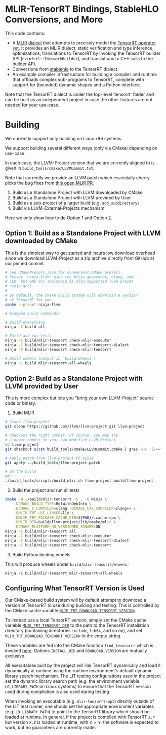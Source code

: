# MLIR-TensorRT Bindings, StableHLO Conversions, and More

This code contains:

- A [MLIR](https://mlir.llvm.org/) [dialect](https://mlir.llvm.org/docs/LangRef/#dialects)
  that attempts  to precisely model the [TensorRT operator set](https://docs.nvidia.com/deeplearning/tensorrt/operators/docs/).
  It provides an MLIR dialect, static verification and type inference, optimizations,
  translations to TensorRT by invoking the TensorRT builder API (`nvinfer1::INetworkBuilder`),
  and translations to C++ calls to the builder API.
- Conversions from [stablehlo](https://github.com/openxla/stablehlo) to the TensorRT dialect.
- An example compiler infrastructure for building a compiler and runtime that offloads complex
  sub-programs to TensorRT, complete with support for (bounded) dynamic shapes and a
  Python interface.

Note that the TensorRT dialect is under the top-level 'tensorrt' folder and can be
built as an independent project in case the other features are not needed for your
use-case.

# Building

We currently support only building on Linux x86 systems.

We support building several different ways (only via CMake) depending on use-case.

In each case, the LLVM-Project version that we are currently aligned to is
given in `build_tools/cmake/LLVMCommit.txt`.

Note that currently we provide an LLVM patch which essentially cherry-picks the
bug fixes from [this open MLIR PR](https://github.com/llvm/llvm-project/pull/91524).

1. Build as a Standalone Project with LLVM downloaded by CMake
2. Build as a Standalone Project with LLVM provided by User
3. Build as a sub-project of a larger build (e.g. `add_subdirectory`)
4. Build via LLVM-External-Projects mechanism

Here we only show how to do Option 1 and Option 2.

## Option 1: Build as a Standalone Project with LLVM downloaded by CMake

This is the simplest way to get started and incurs low download overhead
since we download LLVM-Project as a zip archive directly from GitHub
at our pinned commit.

```sh
# See CMakePresets.json for convenient CMake presets.
# Preset 'ninja-llvm' uses the Ninja generator, clang, and
# LLD, but GNU GCC toolchain is also supported (use preset
# ninja-gcc).
#
# By default, the CMake build system will download a version
# of TensorRT for you.
cmake --preset ninja-llvm

# Example build commands:

# Build everything
ninja -C build all

# Build and run tests
ninja -C build/mlir-tensorrt check-mlir-executor
ninja -C build/mlir-tensorrt check-mlir-tensorrt-dialect
ninja -C build/mlir-tensorrt check-mlir-tensorrt

# Build wheels (output in `build/wheels`)
ninja -C build mlir-tensorrt-all-wheels
```

## Option 2: Build as a Standalone Project with LLVM provided by User

This is more complex but lets you "bring your own LLVM-Project" source
code or binary.


1. Build MLIR

```sh
# Clone llvm-project
git clone https://github.com/llvm/llvm-project.git llvm-project

# Checkout the right commit. Of course, you may try
# a newer commit or your own modified LLVM-Project.
cd llvm-project
git checkout $(cat build_tools/cmake/LLVMCommit.cmake | grep -Po '(?<=").*(?=")')

# Apply patch from llvm-project PR 91524
git apply ../build_tools/llvm-project.patch

# Do the build
cd ..
./build_tools/scripts/build_mlir.sh llvm-project build/llvm-project
```

2. Build the project and run all tests

```bash
cmake -B ./build/mlir-tensorrt -S . -G Ninja \
    -DCMAKE_BUILD_TYPE=RelWithDebInfo \
    -DCMAKE_C_COMPILER=clang -DCMAKE_CXX_COMPILER=clang++ \
    -DMLIR_TRT_USE_LINKER=lld \
    -DMLIR_TRT_PACKAGE_CACHE_DIR=${PWD}/.cache.cpm \
    -DMLIR_DIR=build/llvm-project/lib/cmake/mlir \
    -DCMAKE_PLATFORM_NO_VERSIONED_SONAME=ON
ninja -C build/mlir-tensorrt all
ninja -C build/mlir-tensorrt check-mlir-executor
ninja -C build/mlir-tensorrt check-mlir-tensorrt-dialect
ninja -C build/mlir-tensorrt check-mlir-tensorrt
```

3. Build Python binding wheels

This will produce wheels under `build/mlir-tensorrt/wheels`:

```
ninja -C build/mlir-tensorrt mlir-tensorrt-all-wheels
```

## Configuring What TensorRT Version is Used

Our CMake-based build system will by default attempt to download a
version of TensorRT to use during building and testing. This is controlled
by the CMake cache variable [`MLIR_TRT_DOWNLOAD_TENSORRT_VERSION`](./CMakeLists.txt#L58).

To instead use a local TensorRT version, simply set the CMake
cache variable [`MLIR_TRT_TENSORRT_DIR`](./CMakeLists.txt#L200) to the
path to the TensorRT installation directory (containing directories `include`, `lib64`, and
so on), and set `MLIR_TRT_DOWNLOAD_TENSORRT_VERSION` to the empty string.

These variables are fed into the CMake function `find_tesnsorrt` which is invoked
[here](./CMakeLists.txt#L199). Options `INSTALL_DIR` and `DOWNLOAD_VERSION` are
mutually exclusive.

All executables built by the project will link TensorRT dynamically and load it
dynamically at runtime using the runtime environment's default dynamic library
search mechanism. The LIT testing configurations used in the project set the
dynamic library search path (e.g. the environment variable `LD_LIBRARY_PATH` on
Linux systems) to ensure that the TensorRT version used during compilation is
also used during testing.

When invoking an executable (e.g. `mlir-tensorrt-opt`) directly outside of the
LIT test runner, one should set the appropriate environment variables (e.g.
`LD_LIBRARY_PATH`) to point to the TensorRT library which should be loaded at runtime.
In general, if the project is compiled with TensorRT `X.Y` but version
`X.Z` is loaded at runtime, with `Z > Y`, the software is expected to work, but
no guarantees are currently made.










